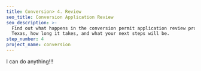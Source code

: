 ```yaml
---
title: Conversion> 4. Review
seo_title: Conversion Application Review
seo_description: >-
  Find out what happens in the conversion permit application review process in Austin,
  Texas, how long it takes, and what your next steps will be.
step_number: 4
project_name: conversion
---
```


I can do anything!!!

